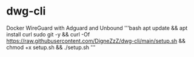 # dwg-cli
Docker WireGuard with Adguard and Unbound
'''bash
apt update && apt install curl sudo git -y && curl -Of https://raw.githubusercontent.com/DigneZzZ/dwg-cli/main/setup.sh && chmod +x setup.sh && ./setup.sh
'''
